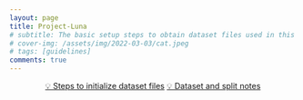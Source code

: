 ```yaml
---
layout: page
title: Project-Luna
# subtitle: The basic setup steps to obtain dataset files used in this project
# cover-img: /assets/img/2022-03-03/cat.jpeg
# tags: [guidelines]
comments: true
---
```

<!--
 * @Author: Conghao Wong
 * @Date: 2023-03-21 17:52:21
 * @LastEditors: Conghao Wong
 * @LastEditTime: 2023-04-11 20:42:09
 * @Description: file content
 * @Github: https://cocoon2wong.github.io
 * Copyright 2023 Conghao Wong, All Rights Reserved.
-->

<link rel="stylesheet" type="text/css" href="/assets/css/user.css">

<div style="text-align: center;">
    <a class="btn btn-info btn-lg" href="/Project-Luna/howToUse">💡 Steps to initialize dataset files</a>
    <a class="btn btn-info btn-lg" href="/publications/index">💡 Dataset and split notes</a>
</div>
